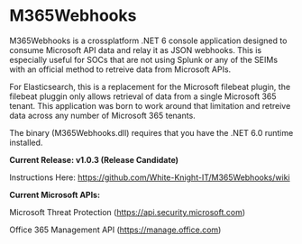 # M365Webhooks
M365Webhooks is a crossplatform .NET 6 console application designed to consume Microsoft API data and relay it as JSON webhooks. This is especially useful for SOCs that are not using Splunk or any of the SEIMs with an official method to retreive data from Microsoft APIs.

For Elasticsearch, this is a replacement for the Microsoft filebeat plugin, the filebeat pluggin only allows retrieval of data from a single Microsoft 365 tenant. This application was born to work around that limitation and retreive data across any number of Microsoft 365 tenants.

The binary (M365Webhooks.dll) requires that you have the .NET 6.0 runtime installed.

**Current Release: v1.0.3 (Release Candidate)**

Instructions Here: https://github.com/White-Knight-IT/M365Webhooks/wiki

**Current Microsoft APIs:**

Microsoft Threat Protection (https://api.security.microsoft.com)

Office 365 Management API (https://manage.office.com)
